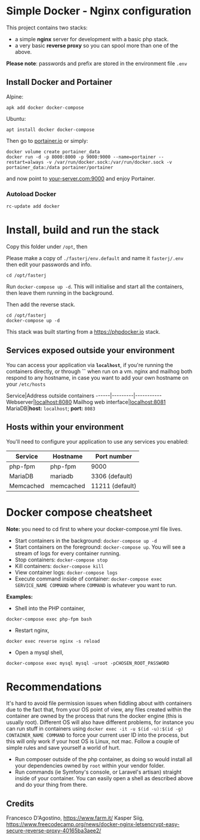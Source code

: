 Simple Docker - Nginx configuration
==================================

This project contains two stacks:

  * a simple **nginx** server for development with a basic php stack.
  * a very basic **reverse proxy** so you can spool more than one of the above.

**Please note**: passwords and prefix are stored in the environment file `.env`

## Install Docker and Portainer ##

Alpine:

`apk add docker docker-compose`

Ubuntu:

`apt install docker docker-compose`

Then go to [portainer.io](https://www.portainer.io/installation/)
or simply:

```
docker volume create portainer_data
docker run -d -p 8000:8000 -p 9000:9000 --name=portainer --restart=always -v /var/run/docker.sock:/var/run/docker.sock -v portainer_data:/data portainer/portainer
```

and now point to [your-server.com:9000](http://localhost:9000) and enjoy Portainer.

### Autoload Docker

`rc-update add docker`

# Install, build and run the stack #

Copy this folder under `/opt`, then

Please make a copy of `./fasterj/env.default` and name it `fasterj/.env` then edit your passwords and info.

`cd /opt/fasterj`

Run `docker-compose up -d`. This will initialise and start all the containers, then leave them running in the background.

Then add the reverse stack.

```
cd /opt/fasterj
docker-compose up -d
```

This stack was built starting from a https://phpdocker.io stack.

## Services exposed outside your environment ##

You can access your application via **`localhost`**, if you're running the containers directly, or through **``** when run on a vm. nginx and mailhog both respond to any hostname, in case you want to add your own hostname on your `/etc/hosts`

Service|Address outside containers
------|---------|-----------
Webserver|[localhost:8080](http://localhost:8080)
Mailhog web interface|[localhost:8081](http://localhost:8081)
MariaDB|**host:** `localhost`; **port:** `8083`

## Hosts within your environment ##

You'll need to configure your application to use any services you enabled:

Service|Hostname|Port number
------|---------|-----------
php-fpm|php-fpm|9000
MariaDB|mariadb|3306 (default)
Memcached|memcached|11211 (default)

# Docker compose cheatsheet #

**Note:** you need to cd first to where your docker-compose.yml file lives.

  * Start containers in the background: `docker-compose up -d`
  * Start containers on the foreground: `docker-compose up`. You will see a stream of logs for every container running.
  * Stop containers: `docker-compose stop`
  * Kill containers: `docker-compose kill`
  * View container logs: `docker-compose logs`
  * Execute command inside of container: `docker-compose exec SERVICE_NAME COMMAND` where `COMMAND` is whatever you want to run.

 **Examples:**

  * Shell into the PHP container,

  `docker-compose exec php-fpm bash`
  * Restart nginx,

  `docker exec reverse nginx -s reload`
  * Open a mysql shell,

  `docker-compose exec mysql mysql -uroot -pCHOSEN_ROOT_PASSWORD`

# Recommendations #

It's hard to avoid file permission issues when fiddling about with containers due to the fact that, from your OS point of view, any files created within the container are owned by the process that runs the docker engine (this is usually root). Different OS will also have different problems, for instance you can run stuff in containers using `docker exec -it -u $(id -u):$(id -g) CONTAINER_NAME COMMAND` to force your current user ID into the process, but this will only work if your host OS is Linux, not mac. Follow a couple of simple rules and save yourself a world of hurt.

  * Run composer outside of the php container, as doing so would install all your dependencies owned by `root` within your vendor folder.
  * Run commands (ie Symfony's console, or Laravel's artisan) straight inside of your container. You can easily open a shell as described above and do your thing from there.

## Credits ##
Francesco D'Agostino, https://www.farm.it/
Kasper Siig, https://www.freecodecamp.org/news/docker-nginx-letsencrypt-easy-secure-reverse-proxy-40165ba3aee2/
